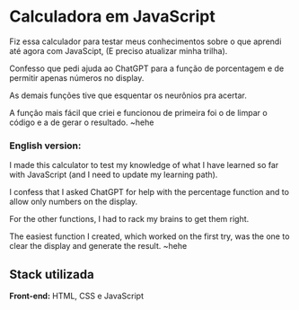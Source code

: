 
# Calculadora em JavaScript

Fiz essa calculador para testar meus conhecimentos sobre o que aprendi até agora com JavaScipt, (E preciso atualizar minha trilha).

Confesso que pedi ajuda ao ChatGPT para a função de porcentagem e de permitir apenas números no display.

As demais funções tive que esquentar os neurônios pra acertar.

A função mais fácil que criei e funcionou de primeira foi o de limpar o código e a de gerar o resultado. ~hehe

### English version:

I made this calculator to test my knowledge of what I have learned so far with JavaScript (and I need to update my learning path).

I confess that I asked ChatGPT for help with the percentage function and to allow only numbers on the display.

For the other functions, I had to rack my brains to get them right.

The easiest function I created, which worked on the first try, was the one to clear the display and generate the result. ~hehe



## Stack utilizada

**Front-end:** HTML, CSS e JavaScript
